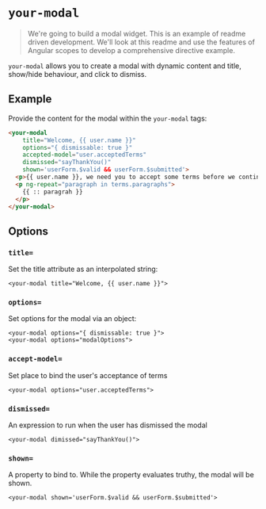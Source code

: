 # `your-modal`

> We're going to build a modal widget. This is an example of readme driven development. We'll look at this readme and use the features of Angular scopes to develop a comprehensive directive example.

`your-modal` allows you to create a modal with dynamic content and title, show/hide behaviour, and click to dismiss.

## Example

Provide the content for the modal within the `your-modal` tags:

```html
<your-modal
    title="Welcome, {{ user.name }}"
    options="{ dismissable: true }"
    accepted-model="user.acceptedTerms"
    dismissed="sayThankYou()"
    shown='userForm.$valid && userForm.$submitted'>
  <p>{{ user.name }}, we need you to accept some terms before we continue.</p>
  <p ng-repeat="paragraph in terms.paragraphs">
    {{ :: paragrah }}
  </p>
</your-modal>
```

## Options

### `title=`

Set the title attribute as an interpolated string:

```
<your-modal title="Welcome, {{ user.name }}">
```

### `options=`

Set options for the modal via an object:

```
<your-modal options="{ dismissable: true }">
<your-modal options="modalOptions">
```

### `accept-model=`

Set place to bind the user's acceptance of terms

```
<your-modal options="user.acceptedTerms">
```

### `dismissed=`

An expression to run when the user has dismissed the modal

```
<your-modal dimissed="sayThankYou()">
```

### `shown=`

A property to bind to. While the property evaluates truthy, the modal will be shown.

```
<your-modal shown='userForm.$valid && userForm.$submitted'>
```



